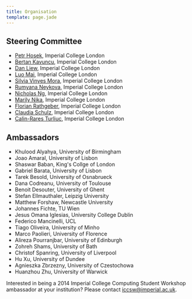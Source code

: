 ```yaml
---
title: Organisation
template: page.jade
---
```


## Steering Committee

* [Petr Hosek](http://www.doc.ic.ac.uk/~ph1310/), Imperial College
  London
* [Bertan Kavuncu](http://dsg.doc.ic.ac.uk/people/ahmet-bertan-kavuncu/), 
  Imperial College London
* [Dan Liew](http://www.doc.ic.ac.uk/~dsl11/), 
  Imperial College London
* [Luo Mai](http://www.doc.ic.ac.uk/~lm111/), Imperial
  College London
* [Silvia Vinyes Mora](http://aesop.doc.ic.ac.uk/people/sv212/), 
  Imperial College London
* [Rumyana Neykova](http://www.doc.ic.ac.uk/~rn710/), Imperial
  College London
* [Nicholas Ng](http://www.doc.ic.ac.uk/~cn06/), Imperial College
  London
* [Marily Nika](http://www.marily.me/), Imperial College London
* [Florian Rathgeber](http://www.doc.ic.ac.uk/~fr710), Imperial
  College London
* [Claudia Schulz](http://www.doc.ic.ac.uk/~cis11/), Imperial
  College London
* [Calin-Rares Turliuc](http://www.doc.ic.ac.uk/~ct1810/), Imperial
  College London

## Ambassadors


* Khulood Alyahya, University of Birmingham
* Joao Amaral, University of Lisbon
* Shaswar Baban, King's Collge of London
* Gabriel Barata, University of Lisbon
* Tarek Besold, University of Osnabrueck
* Dana Codreanu, University of Toulouse
* Benoit Desouter, University of Ghent
* Stefan Ellmauthaler, Leipzig University
* Matthew Forshaw, Newcastle University
* Johannes Fichte, TU Wien
* Jesus Omana Iglesias, University College Dublin
* Federico Mancinelli, UCL
* Tiago Oliveira, University of Minho
* Marco Paolieri, University of Florence
* Alireza Pourranjbar, University of Edinburgh
* Zohreh Shams, University of Bath
* Christof Spanring, University of Liverpool
* Hu Xu, University of Dundee
* Agnieszka Zbrzezny, University of Czestochowa
* Huanzhou Zhu, University of Warwick

Interested in being a 2014 Imperial College Computing Student Workshop
ambassador at your institution? Please contact
[iccsw@imperial.ac.uk](mailto:iccsw@imperial.ac.uk).

